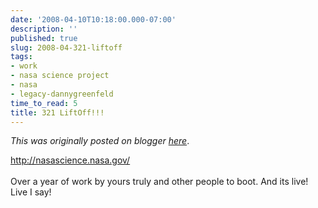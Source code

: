 ```yaml
---
date: '2008-04-10T10:18:00.000-07:00'
description: ''
published: true
slug: 2008-04-321-liftoff
tags:
- work
- nasa science project
- nasa
- legacy-dannygreenfeld
time_to_read: 5
title: 321 LiftOff!!!
---
```


*This was originally posted on blogger [here](https://dannygreenfeld.blogspot.com/2008/04/321-liftoff.html)*.

http://nasascience.nasa.gov/<br /><br />Over a year of work by yours truly and other people to boot.  And its live!  Live I say!